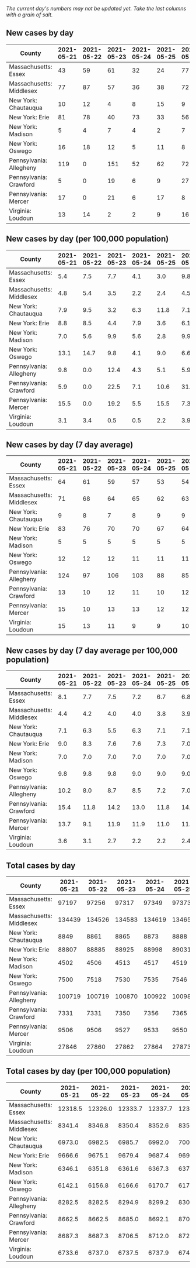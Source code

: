 _The current day's numbers may not be updated yet. Take the last columns with a grain of salt._
## New cases by day

| County | 2021-05-21 | 2021-05-22 | 2021-05-23 | 2021-05-24 | 2021-05-25 | 2021-05-26 | 2021-05-27 |
| --- | --- | --- | --- | --- | --- | --- | --- |
| Massachusetts: Essex | 43 | 59 | 61 | 32 | 24 | 77 |  |
| Massachusetts: Middlesex | 77 | 87 | 57 | 36 | 38 | 72 |  |
| New York: Chautauqua | 10 | 12 | 4 | 8 | 15 | 9 |  |
| New York: Erie | 81 | 78 | 40 | 73 | 33 | 56 |  |
| New York: Madison | 5 | 4 | 7 | 4 | 2 | 7 |  |
| New York: Oswego | 16 | 18 | 12 | 5 | 11 | 8 |  |
| Pennsylvania: Allegheny | 119 | 0 | 151 | 52 | 62 | 72 |  |
| Pennsylvania: Crawford | 5 | 0 | 19 | 6 | 9 | 27 |  |
| Pennsylvania: Mercer | 17 | 0 | 21 | 6 | 17 | 8 |  |
| Virginia: Loudoun | 13 | 14 | 2 | 2 | 9 | 16 |  |

## New cases by day (per 100,000 population)

| County | 2021-05-21 | 2021-05-22 | 2021-05-23 | 2021-05-24 | 2021-05-25 | 2021-05-26 | 2021-05-27 |
| --- | --- | --- | --- | --- | --- | --- | --- |
| Massachusetts: Essex | 5.4 | 7.5 | 7.7 | 4.1 | 3.0 | 9.8 |  |
| Massachusetts: Middlesex | 4.8 | 5.4 | 3.5 | 2.2 | 2.4 | 4.5 |  |
| New York: Chautauqua | 7.9 | 9.5 | 3.2 | 6.3 | 11.8 | 7.1 |  |
| New York: Erie | 8.8 | 8.5 | 4.4 | 7.9 | 3.6 | 6.1 |  |
| New York: Madison | 7.0 | 5.6 | 9.9 | 5.6 | 2.8 | 9.9 |  |
| New York: Oswego | 13.1 | 14.7 | 9.8 | 4.1 | 9.0 | 6.6 |  |
| Pennsylvania: Allegheny | 9.8 | 0.0 | 12.4 | 4.3 | 5.1 | 5.9 |  |
| Pennsylvania: Crawford | 5.9 | 0.0 | 22.5 | 7.1 | 10.6 | 31.9 |  |
| Pennsylvania: Mercer | 15.5 | 0.0 | 19.2 | 5.5 | 15.5 | 7.3 |  |
| Virginia: Loudoun | 3.1 | 3.4 | 0.5 | 0.5 | 2.2 | 3.9 |  |

## New cases by day (7 day average)

| County | 2021-05-21 | 2021-05-22 | 2021-05-23 | 2021-05-24 | 2021-05-25 | 2021-05-26 | 2021-05-27 |
| --- | --- | --- | --- | --- | --- | --- | --- |
| Massachusetts: Essex | 64 | 61 | 59 | 57 | 53 | 54 |  |
| Massachusetts: Middlesex | 71 | 68 | 64 | 65 | 62 | 63 |  |
| New York: Chautauqua | 9 | 8 | 7 | 8 | 9 | 9 |  |
| New York: Erie | 83 | 76 | 70 | 70 | 67 | 64 |  |
| New York: Madison | 5 | 5 | 5 | 5 | 5 | 5 |  |
| New York: Oswego | 12 | 12 | 12 | 11 | 11 | 11 |  |
| Pennsylvania: Allegheny | 124 | 97 | 106 | 103 | 88 | 85 |  |
| Pennsylvania: Crawford | 13 | 10 | 12 | 11 | 10 | 12 |  |
| Pennsylvania: Mercer | 15 | 10 | 13 | 13 | 12 | 12 |  |
| Virginia: Loudoun | 15 | 13 | 11 | 9 | 9 | 10 |  |

## New cases by day (7 day average per 100,000 population)

| County | 2021-05-21 | 2021-05-22 | 2021-05-23 | 2021-05-24 | 2021-05-25 | 2021-05-26 | 2021-05-27 |
| --- | --- | --- | --- | --- | --- | --- | --- |
| Massachusetts: Essex | 8.1 | 7.7 | 7.5 | 7.2 | 6.7 | 6.8 |  |
| Massachusetts: Middlesex | 4.4 | 4.2 | 4.0 | 4.0 | 3.8 | 3.9 |  |
| New York: Chautauqua | 7.1 | 6.3 | 5.5 | 6.3 | 7.1 | 7.1 |  |
| New York: Erie | 9.0 | 8.3 | 7.6 | 7.6 | 7.3 | 7.0 |  |
| New York: Madison | 7.0 | 7.0 | 7.0 | 7.0 | 7.0 | 7.0 |  |
| New York: Oswego | 9.8 | 9.8 | 9.8 | 9.0 | 9.0 | 9.0 |  |
| Pennsylvania: Allegheny | 10.2 | 8.0 | 8.7 | 8.5 | 7.2 | 7.0 |  |
| Pennsylvania: Crawford | 15.4 | 11.8 | 14.2 | 13.0 | 11.8 | 14.2 |  |
| Pennsylvania: Mercer | 13.7 | 9.1 | 11.9 | 11.9 | 11.0 | 11.0 |  |
| Virginia: Loudoun | 3.6 | 3.1 | 2.7 | 2.2 | 2.2 | 2.4 |  |

## Total cases by day

| County | 2021-05-21 | 2021-05-22 | 2021-05-23 | 2021-05-24 | 2021-05-25 | 2021-05-26 | 2021-05-27 |
| --- | --- | --- | --- | --- | --- | --- | --- |
| Massachusetts: Essex | 97197 | 97256 | 97317 | 97349 | 97373 | 97450 |  |
| Massachusetts: Middlesex | 134439 | 134526 | 134583 | 134619 | 134657 | 134729 |  |
| New York: Chautauqua | 8849 | 8861 | 8865 | 8873 | 8888 | 8897 |  |
| New York: Erie | 88807 | 88885 | 88925 | 88998 | 89031 | 89087 |  |
| New York: Madison | 4502 | 4506 | 4513 | 4517 | 4519 | 4526 |  |
| New York: Oswego | 7500 | 7518 | 7530 | 7535 | 7546 | 7554 |  |
| Pennsylvania: Allegheny | 100719 | 100719 | 100870 | 100922 | 100984 | 101056 |  |
| Pennsylvania: Crawford | 7331 | 7331 | 7350 | 7356 | 7365 | 7392 |  |
| Pennsylvania: Mercer | 9506 | 9506 | 9527 | 9533 | 9550 | 9558 |  |
| Virginia: Loudoun | 27846 | 27860 | 27862 | 27864 | 27873 | 27889 |  |

## Total cases by day (per 100,000 population)

| County | 2021-05-21 | 2021-05-22 | 2021-05-23 | 2021-05-24 | 2021-05-25 | 2021-05-26 | 2021-05-27 |
| --- | --- | --- | --- | --- | --- | --- | --- |
| Massachusetts: Essex | 12318.5 | 12326.0 | 12333.7 | 12337.7 | 12340.8 | 12350.5 |  |
| Massachusetts: Middlesex | 8341.4 | 8346.8 | 8350.4 | 8352.6 | 8355.0 | 8359.4 |  |
| New York: Chautauqua | 6973.0 | 6982.5 | 6985.7 | 6992.0 | 7003.8 | 7010.9 |  |
| New York: Erie | 9666.6 | 9675.1 | 9679.4 | 9687.4 | 9691.0 | 9697.1 |  |
| New York: Madison | 6346.1 | 6351.8 | 6361.6 | 6367.3 | 6370.1 | 6379.9 |  |
| New York: Oswego | 6142.1 | 6156.8 | 6166.6 | 6170.7 | 6179.7 | 6186.3 |  |
| Pennsylvania: Allegheny | 8282.5 | 8282.5 | 8294.9 | 8299.2 | 8304.3 | 8310.2 |  |
| Pennsylvania: Crawford | 8662.5 | 8662.5 | 8685.0 | 8692.1 | 8702.7 | 8734.6 |  |
| Pennsylvania: Mercer | 8687.3 | 8687.3 | 8706.5 | 8712.0 | 8727.5 | 8734.8 |  |
| Virginia: Loudoun | 6733.6 | 6737.0 | 6737.5 | 6737.9 | 6740.1 | 6744.0 |  |
